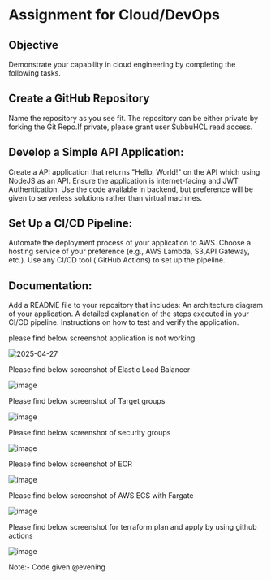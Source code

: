 # Assignment for Cloud/DevOps
## Objective
Demonstrate your capability in cloud engineering by completing the following tasks.
## Create a GitHub Repository
Name the repository as you see fit.
The repository can be either private by forking the Git Repo.If private, please grant user SubbuHCL read access.
## Develop a Simple API Application:
Create a API application that returns "Hello, World!" on the API which using NodeJS as an API.
Ensure the application is internet-facing and JWT Authentication.
Use the code available in backend, but preference will be given to serverless solutions rather than virtual machines.
## Set Up a CI/CD Pipeline:
Automate the deployment process of your application to AWS.
Choose a hosting service of your preference (e.g., AWS Lambda, S3,API Gateway, etc.).
Use any CI/CD tool ( GitHub Actions) to set up the pipeline.
## Documentation:
Add a README file to your repository that includes:
An architecture diagram of your application.
A detailed explanation of the steps executed in your CI/CD pipeline.
Instructions on how to test and verify the application.

please find below screenshot application is not working

![2025-04-27](https://github.com/user-attachments/assets/0f4c641a-7a69-43f5-8e16-9db471d40e8c)

Please find below screenshot of Elastic Load Balancer

![image](https://github.com/user-attachments/assets/f7a655bb-d565-46c0-93de-7eca7e970783)

Please find below screenshot of Target groups

![image](https://github.com/user-attachments/assets/e04a1725-c458-4107-ade2-f80dfacf2fbd)

Please find below screenshot of security groups

![image](https://github.com/user-attachments/assets/b4c474b8-24e5-4761-a3dc-0df85edc4a5a)

Please find below screenshot of ECR

![image](https://github.com/user-attachments/assets/fe0e8420-a755-4a4e-aa69-17054f22935c)

Please find below screenshot of AWS ECS with Fargate

![image](https://github.com/user-attachments/assets/da5be30c-2700-476b-8563-9f63c9b04fff)

Please find below screenshot for terraform plan and apply by using github actions

![image](https://github.com/user-attachments/assets/6d0fae38-938a-44e3-b7e1-a55bb25b9d24)

Note:- Code given @evening






